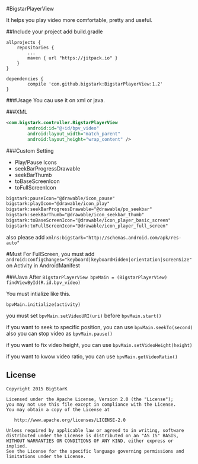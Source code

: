 #BigstarPlayerView

It helps you play video more comfortable, pretty and useful.


##Include your project
add build.gradle
```
allprojects {
	repositories {
		...
		maven { url "https://jitpack.io" }
	}
}
```
```
dependencies {
        compile 'com.github.bigstark:BigstarPlayerView:1.2'
}
```



###Usage
You cau use it on xml or java.


###XML
```xml
<com.bigstark.controller.BigstarPlayerView
        android:id="@+id/bpv_video"
        android:layout_width="match_parent"
        android:layout_height="wrap_content" />
```

###Custom Setting
- Play/Pause Icons
- seekBarProgressDrawable
- seekBarThumb
- toBaseScreenIcon
- toFullScreenIcon

```xml
bigstark:pauseIcon="@drawable/icon_pause"
bigstark:playIcon="@drawable/icon_play"
bigstark:seekBarProgressDrawable="@drawable/po_seekbar"
bigstark:seekBarThumb="@drawable/icon_seekbar_thumb"
bigstark:toBaseScreenIcon="@drawable/icon_player_basic_screen"
bigstark:toFullScreenIcon="@drawable/icon_player_full_screen"
```

also please add `xmlns:bigstark="http://schemas.android.com/apk/res-auto"`

#Must
For FullScreen, you must add `android:configChanges="keyboard|keyboardHidden|orientation|screenSize"` on Activity in AndroidManifest

###Java
After `BigstarPlayerView bpvMain = (BigstarPlayerView) findViewById(R.id.bpv_video)`

You must intialize like this.

``bpvMain.initialize(activity)``

you must set `bpvMain.setVideoURI(uri)` before `bpvMain.start()`

if you want to seek to specific position, you can use `bpvMain.seekTo(second)`
also you can stop video as `bpvMain.pause()`

if you want to fix video height, you can use `bpvMain.setVideoHeight(height)`

if you want to kwow video ratio, you can use `bpvMain.getVideoRatio()`


License
-------

    Copyright 2015 BigStarK

    Licensed under the Apache License, Version 2.0 (the "License");
    you may not use this file except in compliance with the License.
    You may obtain a copy of the License at

       http://www.apache.org/licenses/LICENSE-2.0

    Unless required by applicable law or agreed to in writing, software
    distributed under the License is distributed on an "AS IS" BASIS,
    WITHOUT WARRANTIES OR CONDITIONS OF ANY KIND, either express or implied.
    See the License for the specific language governing permissions and
    limitations under the License.
